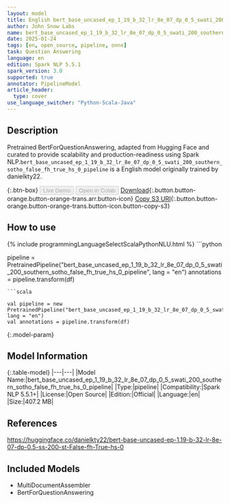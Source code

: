 ```yaml
---
layout: model
title: English bert_base_uncased_ep_1_19_b_32_lr_8e_07_dp_0_5_swati_200_southern_sotho_false_fh_true_hs_0_pipeline pipeline BertForQuestionAnswering from danielkty22
author: John Snow Labs
name: bert_base_uncased_ep_1_19_b_32_lr_8e_07_dp_0_5_swati_200_southern_sotho_false_fh_true_hs_0_pipeline
date: 2025-01-24
tags: [en, open_source, pipeline, onnx]
task: Question Answering
language: en
edition: Spark NLP 5.5.1
spark_version: 3.0
supported: true
annotator: PipelineModel
article_header:
  type: cover
use_language_switcher: "Python-Scala-Java"
---
```


## Description

Pretrained BertForQuestionAnswering, adapted from Hugging Face and curated to provide scalability and production-readiness using Spark NLP.`bert_base_uncased_ep_1_19_b_32_lr_8e_07_dp_0_5_swati_200_southern_sotho_false_fh_true_hs_0_pipeline` is a English model originally trained by danielkty22.

{:.btn-box}
<button class="button button-orange" disabled>Live Demo</button>
<button class="button button-orange" disabled>Open in Colab</button>
[Download](https://s3.amazonaws.com/auxdata.johnsnowlabs.com/public/models/bert_base_uncased_ep_1_19_b_32_lr_8e_07_dp_0_5_swati_200_southern_sotho_false_fh_true_hs_0_pipeline_en_5.5.1_3.0_1737747590913.zip){:.button.button-orange.button-orange-trans.arr.button-icon}
[Copy S3 URI](s3://auxdata.johnsnowlabs.com/public/models/bert_base_uncased_ep_1_19_b_32_lr_8e_07_dp_0_5_swati_200_southern_sotho_false_fh_true_hs_0_pipeline_en_5.5.1_3.0_1737747590913.zip){:.button.button-orange.button-orange-trans.button-icon.button-copy-s3}

## How to use



<div class="tabs-box" markdown="1">
{% include programmingLanguageSelectScalaPythonNLU.html %}
```python

pipeline = PretrainedPipeline("bert_base_uncased_ep_1_19_b_32_lr_8e_07_dp_0_5_swati_200_southern_sotho_false_fh_true_hs_0_pipeline", lang = "en")
annotations =  pipeline.transform(df)   

```
```scala

val pipeline = new PretrainedPipeline("bert_base_uncased_ep_1_19_b_32_lr_8e_07_dp_0_5_swati_200_southern_sotho_false_fh_true_hs_0_pipeline", lang = "en")
val annotations = pipeline.transform(df)

```
</div>

{:.model-param}
## Model Information

{:.table-model}
|---|---|
|Model Name:|bert_base_uncased_ep_1_19_b_32_lr_8e_07_dp_0_5_swati_200_southern_sotho_false_fh_true_hs_0_pipeline|
|Type:|pipeline|
|Compatibility:|Spark NLP 5.5.1+|
|License:|Open Source|
|Edition:|Official|
|Language:|en|
|Size:|407.2 MB|

## References

https://huggingface.co/danielkty22/bert-base-uncased-ep-1.19-b-32-lr-8e-07-dp-0.5-ss-200-st-False-fh-True-hs-0

## Included Models

- MultiDocumentAssembler
- BertForQuestionAnswering